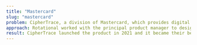 ```yaml
---
title: "Mastercard"
slug: "mastercard"
problem: CipherTrace, a division of Mastercard, which provides digital asset risk intelligence products to financial institutions and clients, approached Rotational to design, prototype, and develop an anti-money laundering (AML) product. The objective was to launch a revenue-generating product that would empower client institutions to expand globally by integrating blockchain analytics into their compliance workflows.
approach: Rotational worked with the principal product manager to design, scope, and sequence the AML product roadmap. Requirements included a cloud-native solution that was easy to implement, met Financial Action Task Force (FATF) rules, was compatible with international messaging standards, and could support real-time risk scoring.
result: CipherTrace launched the product in 2021 and it became their best-selling solution, helping Virtual Asset Service Providers (VASPs) comply with global “Travel Rule” regulations and manage counterparty risk. Rotational continues to support the client's product roadmap as the regulatory environment evolves.
---
```

